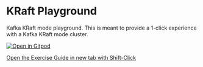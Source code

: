 # KRaft Playground

Kafka KRaft mode playground. This is meant to provide a 1-click experience with a Kafka KRaft mode cluster.

[![Open in Gitpod](https://gitpod.io/button/open-in-gitpod.svg)](https://gitpod.io/#https://github.com/confluentinc/kraft-playground)

[Open the Exercise Guide in new tab with Shift-Click](http://confluent-learn-kafka.s3-website-us-west-2.amazonaws.com/kraft-playground/)